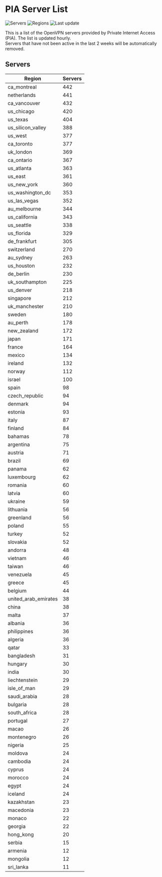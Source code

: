 # PIA Server List

![Servers](https://img.shields.io/badge/servers-13,254-blue)
![Regions](https://img.shields.io/badge/regions-97-blue)
![Last update](https://img.shields.io/badge/last_updated-Tue_Apr_30_10:02:24_UTC_2024-blue)

This is a list of the OpenVPN servers provided by Private Internet Access (PIA). The list is updated hourly. </br>
Servers that have not been active in the last 2 weeks will be automatically removed.

## Servers
| Region               | Servers |
|----------------------|---------|
| ca_montreal | 442 |
| netherlands | 441 |
| ca_vancouver | 432 |
| us_chicago | 420 |
| us_texas | 404 |
| us_silicon_valley | 388 |
| us_west | 377 |
| ca_toronto | 377 |
| uk_london | 369 |
| ca_ontario | 367 |
| us_atlanta | 363 |
| us_east | 361 |
| us_new_york | 360 |
| us_washington_dc | 353 |
| us_las_vegas | 352 |
| au_melbourne | 344 |
| us_california | 343 |
| us_seattle | 338 |
| us_florida | 329 |
| de_frankfurt | 305 |
| switzerland | 270 |
| au_sydney | 263 |
| us_houston | 232 |
| de_berlin | 230 |
| uk_southampton | 225 |
| us_denver | 218 |
| singapore | 212 |
| uk_manchester | 210 |
| sweden | 180 |
| au_perth | 178 |
| new_zealand | 172 |
| japan | 171 |
| france | 164 |
| mexico | 134 |
| ireland | 132 |
| norway | 112 |
| israel | 100 |
| spain | 98 |
| czech_republic | 94 |
| denmark | 94 |
| estonia | 93 |
| italy | 87 |
| finland | 84 |
| bahamas | 78 |
| argentina | 75 |
| austria | 71 |
| brazil | 69 |
| panama | 62 |
| luxembourg | 62 |
| romania | 60 |
| latvia | 60 |
| ukraine | 59 |
| lithuania | 56 |
| greenland | 56 |
| poland | 55 |
| turkey | 52 |
| slovakia | 52 |
| andorra | 48 |
| vietnam | 46 |
| taiwan | 46 |
| venezuela | 45 |
| greece | 45 |
| belgium | 44 |
| united_arab_emirates | 38 |
| china | 38 |
| malta | 37 |
| albania | 36 |
| philippines | 36 |
| algeria | 36 |
| qatar | 33 |
| bangladesh | 31 |
| hungary | 30 |
| india | 30 |
| liechtenstein | 29 |
| isle_of_man | 29 |
| saudi_arabia | 28 |
| bulgaria | 28 |
| south_africa | 28 |
| portugal | 27 |
| macao | 26 |
| montenegro | 26 |
| nigeria | 25 |
| moldova | 24 |
| cambodia | 24 |
| cyprus | 24 |
| morocco | 24 |
| egypt | 24 |
| iceland | 24 |
| kazakhstan | 23 |
| macedonia | 23 |
| monaco | 22 |
| georgia | 22 |
| hong_kong | 20 |
| serbia | 15 |
| armenia | 12 |
| mongolia | 12 |
| sri_lanka | 11 |
